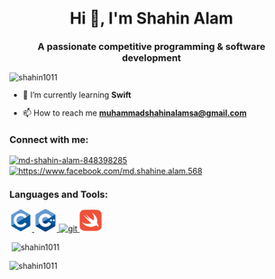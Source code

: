 <h1 align="center">Hi 👋, I'm Shahin Alam</h1>
<h3 align="center">A passionate competitive programming & software development</h3>

<p align="left"> <img src="https://komarev.com/ghpvc/?username=shahin1011&label=Profile%20views&color=0e75b6&style=flat" alt="shahin1011" /> </p>

- 🌱 I’m currently learning **Swift**

- 📫 How to reach me **muhammadshahinalamsa@gmail.com**

<h3 align="left">Connect with me:</h3>
<p align="left">
<a href="https://linkedin.com/in/md-shahin-alam-848398285" target="blank"><img align="center" src="https://raw.githubusercontent.com/rahuldkjain/github-profile-readme-generator/master/src/images/icons/Social/linked-in-alt.svg" alt="md-shahin-alam-848398285" height="30" width="40" /></a>
<a href="https://fb.com/https://www.facebook.com/md.shahine.alam.568" target="blank"><img align="center" src="https://raw.githubusercontent.com/rahuldkjain/github-profile-readme-generator/master/src/images/icons/Social/facebook.svg" alt="https://www.facebook.com/md.shahine.alam.568" height="30" width="40" /></a>
</p>

<h3 align="left">Languages and Tools:</h3>
<p align="left"> <a href="https://www.cprogramming.com/" target="_blank" rel="noreferrer"> <img src="https://raw.githubusercontent.com/devicons/devicon/master/icons/c/c-original.svg" alt="c" width="40" height="40"/> </a> <a href="https://www.w3schools.com/cpp/" target="_blank" rel="noreferrer"> <img src="https://raw.githubusercontent.com/devicons/devicon/master/icons/cplusplus/cplusplus-original.svg" alt="cplusplus" width="40" height="40"/> </a> <a href="https://git-scm.com/" target="_blank" rel="noreferrer"> <img src="https://www.vectorlogo.zone/logos/git-scm/git-scm-icon.svg" alt="git" width="40" height="40"/> </a> <a href="https://developer.apple.com/swift/" target="_blank" rel="noreferrer"> <img src="https://raw.githubusercontent.com/devicons/devicon/master/icons/swift/swift-original.svg" alt="swift" width="40" height="40"/> </a> </p>

<p>&nbsp;<img align="center" src="https://github-readme-stats.vercel.app/api?username=shahin1011&show_icons=true&locale=en" alt="shahin1011" /></p>

<p><img align="center" src="https://github-readme-streak-stats.herokuapp.com/?user=shahin1011&" alt="shahin1011" /></p>

